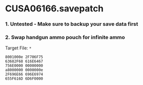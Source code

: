 # CUSA06166.savepatch

### 1. Untested - Make sure to backup your save data first
### 2. Swap handgun ammo pouch for infinite ammo

Target File: `*`

```
8001000e 2F706F75
63682F68 616E6467
756E0000 00000000
a8000000 0000000e
2F696E66 696E6974
655F616D 6D6F0000
```

